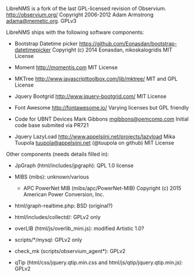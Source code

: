 LibreNMS is a fork of the last GPL-licensed revision of Observium.
  http://observium.org/
  Copyright 2006-2012 Adam Armstrong <adama@memetic.org>.
  GPLv3

LibreNMS ships with the following software components:

- Bootstrap Datetime picker
  https://github.com/Eonasdan/bootstrap-datetimepicker
  Copyright (c) 2014 Eonasdan, nikoskalogridis
  MIT License

- Moment
  http://momentjs.com
  MIT License

- MKTree
  http://www.javascripttoolbox.com/lib/mktree/
  MIT and GPL License

- Jquery Bootgrid
  http://www.jquery-bootgrid.com/
  MIT License

- Font Awesome
  http://fontawesome.io/
  Varying licenses but GPL friendly

- Code for UBNT Devices
  Mark Gibbons <mgibbons@oemcomp.com>
  Initial code base submited via PR721

- Jquery LazyLoad
  http://www.appelsiini.net/projects/lazyload
  Mika Tuupola <tuupola@appelsiini.net> (@tuupola on github)
  MIT License


Other components (needs details filled in):
- JpGraph (html/includes/jpgraph): QPL 1.0 license

- MIBS (mibs): unknown/various
  - APC PowerNet MIB (mibs/apc/PowerNet-MIB)
    Copyright (c) 2015 American Power Conversion, Inc.

- html/graph-realtime.php: BSD (original?)

- html/includes/collectd/: GPLv2 only

- overLIB (html/js/overlib_mini.js): modified Artistic 1.0?

- scripts/*/mysql: GPLv2 only

- check_mk (scripts/observium_agent*): GPLv2

- qTip (html/css/jquery.qtip.min.css and html/js/qtip/jquery.qtip.min.js): GPLv2

